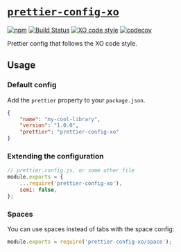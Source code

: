 # [`prettier-config-xo`](https://www.npmjs.com/package/prettier-config-xo)

[![npm](https://img.shields.io/npm/v/prettier-config-xo)](https://www.npmjs.com/package/prettier-config-xo)
[![Build Status](https://github.com/jonahsnider/prettier-config-xo/workflows/CI/badge.svg)](https://github.com/jonahsnider/prettier-config-xo/actions)
[![XO code style](https://img.shields.io/badge/code_style-XO-5ed9c7.svg)](https://github.com/xojs/xo)
[![codecov](https://codecov.io/gh/jonahsnider/prettier-config-xo/branch/master/graph/badge.svg)](https://codecov.io/gh/jonahsnider/prettier-config-xo)

Prettier config that follows the XO code style.

## Usage

### Default config

Add the `prettier` property to your `package.json`.

```json
{
	"name": "my-cool-library",
	"version": "1.0.0",
	"prettier": "prettier-config-xo"
}
```

### Extending the configuration

```js
// prettier.config.js, or some other file
module.exports = {
	...require('prettier-config-xo'),
	semi: false,
};
```

### Spaces

You can use spaces instead of tabs with the space config:

```js
module.exports = require('prettier-config-xo/space');
```
